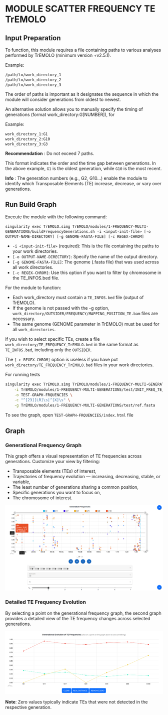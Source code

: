 # MODULE SCATTER FREQUENCY TE TrEMOLO


## Input Preparation

To function, this module requires a file containing paths to various analyses performed by TrEMOLO (minimum version +v2.5.1).

Example:

```
/path/to/work_directory_1
/path/to/work_directory_2
/path/to/work_directory_3
```

The order of paths is important as it designates the sequence in which the module will consider generations from oldest to newest.

An alternative solution allows you to manually specify the timing of generations (format work_directory:G[NUMBER]), for 

Example:

```
work_directory_1:G1
work_directory_2:G10
work_directory_3:G3
```

**Recommendation** : Do not exceed 7 paths.

This format indicates the order and the time gap between generations. In the above example, `G1` is the oldest generation, while `G10` is the most recent.

**Info** : The generation numbers (e.g., G2, G10...) enable the module to identify which Transposable Elements (TE) increase, decrease, or vary over generations.


## Run Build Graph

Execute the module with the following command:

```
singularity exec TrEMOLO.simg TrEMOLO/modules/1-FREQUENCY-MULTI-GENERATIONS/buildFrequencyGenerations.sh -i <input-init-file> [-o OUTPUT-NAME-DIRECTORY] [-g GENOME-FASTA-FILE] [-c REGEX-CHROM]
```

* `-i <input-init-file>` (required): This is the file containing the paths to your work directories.
* `[-o OUTPUT-NAME-DIRECTORY]`: Specify the name of the output directory.
* `[-g GENOME-FASTA-FILE]`: The genome (.fasta file) that was used across all work directories.
* `[-c REGEX-CHROM]`: Use this option if you want to filter by chromosome in the TE_INFOS.bed file.

For the module to function:
* Each work_directory must contain a `TE_INFOS.bed` file (output of TrEMOLO).
* If the genome is not passed with the -g option, `work_directory/OUTSIDER/FREQUENCY/MAPPING_POSITION_TE.bam` files are necessary.
* The same genome (GENOME parameter in TrEMOLO) must be used for all `work_directories`.

If you wish to select specific TEs, create a file `work_directory/TE_FREQUENCY_TrEMOLO.bed` in the same format as `TE_INFOS.bed`, including only the `OUTSIDER`.

The `[-c REGEX-CHROM]` option is useless if you have put `work_directory/TE_FREQUENCY_TrEMOLO.bed` files in your work directories.

For running tests

```bash
singularity exec TrEMOLO.simg TrEMOLO/modules/1-FREQUENCY-MULTI-GENERATIONS/buildFrequencyGenerations.sh \
    -i TrEMOLO/modules/1-FREQUENCY-MULTI-GENERATIONS/test/INIT_FREQ_TE_TrEMOLO.txt \
    -o TEST-GRAPH-FRQUENCIES \
    -c "^[23][LR]\s|^[X]\s" \
    -g TrEMOLO/modules/1-FREQUENCY-MULTI-GENERATIONS/test/ref.fasta
```

To see the graph, open `TEST-GRAPH-FRQUENCIES/index.html` file


## Graph

### Generational Frequency Graph

This graph offers a visual representation of TE frequencies across generations. Customize your view by filtering:
* Transposable elements (TEs) of interest,
* Trajectories of frequency evolution — increasing, decreasing, stable, or variable,
* The least number of generations sharing a common position,
* Specific generations you want to focus on,
* The chromosome of interest.

<img src="img/ex1.png">

### Detailed TE Frequency Evolution

By selecting a point on the generational frequency graph, the second graph provides a detailed view of the TE frequency changes across selected generations.

<img src="img/ex2.png">

**Note**: Zero values typically indicate TEs that were not detected in the respective generation.
